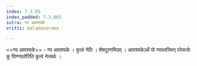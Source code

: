 ```yaml
---
index: 7.3.65
index_padded: 7.3.065
sutra: ण्य आवश्यके
vritti: balamanorama

---
```

<<ण्य आवश्यके>> - ण्य आवश्यके । कुत्वं नेति । शेषपूरणमिदम् । आवश्यकेऽर्थे यो ण्यस्तस्मिन् परेचजोः कु घिण्ण्यतो॑रिति कुत्वं नेत्यर्थः । 